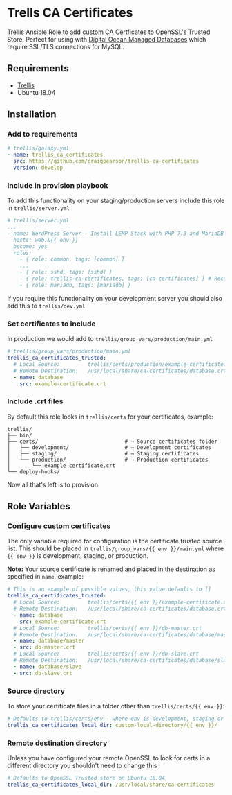 Trells CA Certificates
=========

Trellis Ansible Role to add custom CA Certficates to OpenSSL's Trusted Store. Perfect for using with [Digital Ocean Managed Databases](https://m.do.co/c/fc096f22997f) which require SSL/TLS connections for MySQL.

Requirements
------------

- [Trellis](https://github.com/roots/trellis)
- Ubuntu 18.04

Installation
------------

### Add to requirements

```yaml
# trellis/galaxy.yml
- name: trellis_ca_certificates
  src: https://github.com/craigpearson/trellis-ca-certificates
  version: develop
```

### Include in provision playbook

To add this functionality on your staging/production servers include this role in `trellis/server.yml`

```yaml
# trellis/server.yml
...
- name: WordPress Server - Install LEMP Stack with PHP 7.3 and MariaDB MySQL
  hosts: web:&{{ env }}
  become: yes
  roles:
    - { role: common, tags: [common] }
    ...
    - { role: sshd, tags: [sshd] }
    - { role: trellis-ca-certificates, tags: [ca-certificates] } # Recommended inclusion point
    - { role: mariadb, tags: [mariadb] }
```

If you require this functionality on your development server you should also add this to `trellis/dev.yml`

### Set certificates to include

In production we would add to `trellis/group_vars/production/main.yml`

```yaml
# trellis/group_vars/production/main.yml
trellis_ca_certificates_trusted:
  # Local Source:         trellis/certs/production/example-certificate.crt
  # Remote Destination:   /usr/local/share/ca-certificates/database.crt
  - name: database
    src: example-certificate.crt
```

### Include .crt files

By default this role looks in `trellis/certs` for your certificates, example:

```shell
trellis/
├── bin/
├── certs/                            # → Source certificates folder
│   ├── development/                  # → Development certificates
│   ├── staging/                      # → Staging certificates
│   └── production/                   # → Production certificates
│       └── example-certificate.crt
└── deploy-hooks/
```

Now all that's left is to provision

Role Variables
--------------

### Configure custom certificates

The only variable required for configuration is the certificate trusted source list. This should be placed in `trellis/group_vars/{{ env }}/main.yml` where `{{ env }}` is development, staging, or production.

**Note:** Your source certificate is renamed and placed in the destination as specified in `name`, example:

```yaml
# This is an example of possible values, this value defaults to []
trellis_ca_certificates_trusted:
  # Local Source:         trellis/certs/{{ env }}/example-certificate.crt
  # Remote Destination:   /usr/local/share/ca-certificates/database.crt
  - name: database
    src: example-certificate.crt
  # Local Source:         trellis/certs/{{ env }}/db-master.crt
  # Remote Destination:   /usr/local/share/ca-certificates/database/master.crt
  - name: database/master
  - src: db-master.crt
  # Local Source:         trellis/certs/{{ env }}/db-slave.crt
  # Remote Destination:   /usr/local/share/ca-certificates/database/slave.crt
  - name: database/slave
  - src: db-slave.crt
```

### Source directory
To store your certificate files in a folder other than `trellis/certs/{{ env }}`:

```yaml
# Defaults to trellis/certs/env - where env is development, staging or production
trellis_ca_certificates_local_dir: custom-local-directory/{{ env }}/
```

### Remote destination directory
Unless you have configured your remote OpenSSL to look for certs in a different directory you shouldn't need to change this

```yaml
# Defaults to OpenSSL Trusted store on Ubuntu 18.04
trellis_ca_certificates_local_dir: /usr/local/share/ca-certificates
```

